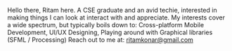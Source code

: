 Hello there, Ritam here. A CSE graduate and an avid techie, interested in making
things I can look at interact with and appreciate.
My interests cover a wide spectrum, but typically boils down to:
Cross-platform Mobile Development, UI/UX Designing,
Playing around with Graphical libraries (SFML / Processing)
Reach out to me at: ritamkonar@gmail.com

<!---
ritamk/ritamk is a ✨ special ✨ repository because its `README.md` (this file) appears on your GitHub profile.
You can click the Preview link to take a look at your changes.
--->
